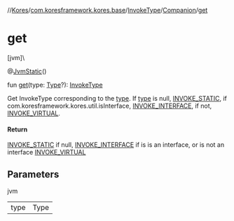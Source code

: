 //[Kores](../../../../index.md)/[com.koresframework.kores.base](../../index.md)/[InvokeType](../index.md)/[Companion](index.md)/[get](get.md)

# get

[jvm]\

@[JvmStatic](https://kotlinlang.org/api/latest/jvm/stdlib/kotlin.jvm/-jvm-static/index.html)()

fun [get](get.md)(type: [Type](https://docs.oracle.com/javase/8/docs/api/java/lang/reflect/Type.html)?): [InvokeType](../index.md)

Get InvokeType corresponding to the [type](get.md). If [type](get.md) is null, [INVOKE_STATIC](../-i-n-v-o-k-e_-s-t-a-t-i-c/index.md), if com.koresframework.kores.util.isInterface, [INVOKE_INTERFACE](../-i-n-v-o-k-e_-i-n-t-e-r-f-a-c-e/index.md), if not, [INVOKE_VIRTUAL](../-i-n-v-o-k-e_-v-i-r-t-u-a-l/index.md).

#### Return

[INVOKE_STATIC](../-i-n-v-o-k-e_-s-t-a-t-i-c/index.md) if null, [INVOKE_INTERFACE](../-i-n-v-o-k-e_-i-n-t-e-r-f-a-c-e/index.md) if is is an interface, or is not an interface [INVOKE_VIRTUAL](../-i-n-v-o-k-e_-v-i-r-t-u-a-l/index.md)

## Parameters

jvm

| | |
|---|---|
| type | Type |
